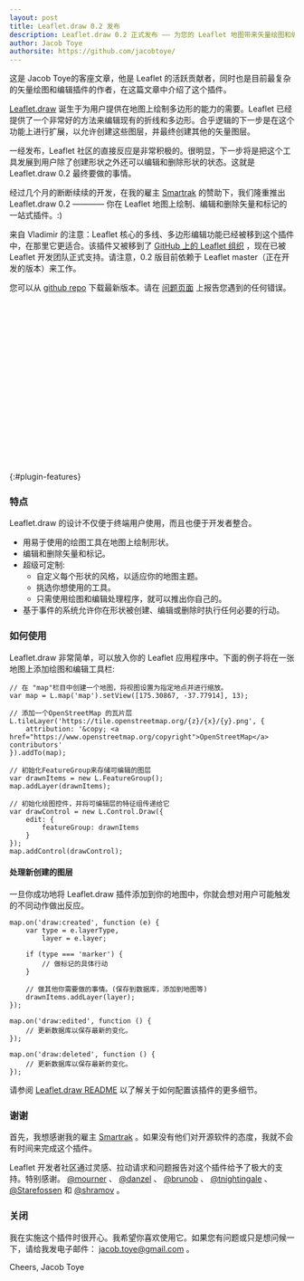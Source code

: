 ```yaml
---
layout: post
title: Leaflet.draw 0.2 发布
description: Leaflet.draw 0.2 正式发布 —— 为您的 Leaflet 地图带来矢量绘图和编辑工具
author: Jacob Toye
authorsite: https://github.com/jacobtoye/
---
```


这是 Jacob Toye的客座文章，他是 Leaflet 的活跃贡献者，同时也是目前最复杂的矢量绘图和编辑插件的作者，在这篇文章中介绍了这个插件。

[Leaflet.draw](https://github.com/Leaflet/Leaflet.draw/) 诞生于为用户提供在地图上绘制多边形的能力的需要。Leaflet 已经提供了一个非常好的方法来编辑现有的折线和多边形。合乎逻辑的下一步是在这个功能上进行扩展，以允许创建这些图层，并最终创建其他的矢量图层。

一经发布，Leaflet 社区的直接反应是非常积极的。很明显，下一步将是把这个工具发展到用户除了创建形状之外还可以编辑和删除形状的状态。这就是 Leaflet.draw 0.2 最终要做的事情。

经过几个月的断断续续的开发，在我的雇主 <a href="http://www.smartrak.co.nz" title="GPS车队管理解决方案" target="_blank">Smartrak</a> 的赞助下，我们隆重推出 Leaflet.draw 0.2 ———— 你在 Leaflet 地图上绘制、编辑和删除矢量和标记的一站式插件。:) 

来自 Vladimir 的注意：Leaflet 核心的多线、多边形编辑功能已经被移到这个插件中，在那里它更适合。该插件又被移到了 [GitHub 上的 Leaflet 组织](https://github.com/Leaflet) ，现在已被 Leaflet 开发团队正式支持。请注意，0.2 版目前依赖于 Leaflet master（正在开发的版本）来工作。

您可以从 <a href="https://github.com/Leaflet/Leaflet.draw/" target="_blank" >github repo</a> 下载最新版本。请在 <a href="https://github.com/Leaflet/Leaflet.draw/issues" target="_blank" >问题页面</a> 上报告您遇到的任何错误。

<div id="map" class="map" style="height: 288px"></div>

{:#plugin-features}
### 特点

Leaflet.draw 的设计不仅便于终端用户使用，而且也便于开发者整合。

 * 用易于使用的绘图工具在地图上绘制形状。
 * 编辑和删除矢量和标记。
 * 超级可定制:
   * 自定义每个形状的风格，以适应你的地图主题。
   * 挑选你想使用的工具。
   * 只需使用绘图和编辑处理程序，就可以推出你自己的。
 * 基于事件的系统允许你在形状被创建、编辑或删除时执行任何必要的行动。

### 如何使用

Leaflet.draw 非常简单，可以放入你的 Leaflet 应用程序中。下面的例子将在一张地图上添加绘图和编辑工具栏:

	// 在 "map"栏目中创建一个地图，将视图设置为指定地点并进行缩放。
	var map = L.map('map').setView([175.30867, -37.77914], 13);

	// 添加一个OpenStreetMap 的瓦片层
	L.tileLayer('https://tile.openstreetmap.org/{z}/{x}/{y}.png', {
		attribution: '&copy; <a href="https://www.openstreetmap.org/copyright">OpenStreetMap</a> contributors'
	}).addTo(map);

	// 初始化FeatureGroup来存储可编辑的图层
	var drawnItems = new L.FeatureGroup();
	map.addLayer(drawnItems);

	// 初始化绘图控件，并将可编辑层的特征组传递给它
	var drawControl = new L.Control.Draw({
		edit: {
			featureGroup: drawnItems
		}
	});
	map.addControl(drawControl);

#### 处理新创建的图层

一旦你成功地将 Leaflet.draw 插件添加到你的地图中，你就会想对用户可能触发的不同动作做出反应。

	map.on('draw:created', function (e) {
		var type = e.layerType,
			layer = e.layer;

		if (type === 'marker') {
			// 做标记的具体行动
		}

		// 做其他你需要做的事情。(保存到数据库，添加到地图等)
		drawnItems.addLayer(layer);
	});

	map.on('draw:edited', function () {
		// 更新数据库以保存最新的变化。
	});

	map.on('draw:deleted', function () {
		// 更新数据库以保存最新的变化。
	});

请参阅 <a href="https://github.com/Leaflet/Leaflet.draw" target="_blank">Leaflet.draw README</a> 以了解关于如何配置该插件的更多细节。

### 谢谢

首先，我想感谢我的雇主 <a href="http://www.smartrak.co.nz" title="GPS车队管理解决方案" target="_blank">Smartrak</a> 。如果没有他们对开源软件的态度，我就不会有时间来完成这个插件。

Leaflet 开发者社区通过灵感、拉动请求和问题报告对这个插件给予了极大的支持。特别感谢。 <a href="https://github.com/mourner" title="@mourner" target="_blank" >@mourner</a> 、 <a href="https://github.com/danzel" title="@danzel" target="_blank" >@danzel</a> 、 <a href="https://github.com/brunob" title="@brunob" target="_blank" >@brunob</a> 、 <a href="https://github. com/tnightingale" title="@tnightingale" target="_blank" >@tnightingale</a> 、 <a href="https://github.com/Starefossen" title="@Starefossen" target="_blank" >@Starefossen</a>  和 <a href="https://github.com/shramov" title="@shramov" target="_blank" >@shramov</a> 。

### 关闭

我在实施这个插件时很开心。我希望你喜欢使用它。如果您有问题或只是想问候一下，请给我发电子邮件： <a href="mailto:jacob.toye@gmail.com">jacob.toye@gmail.com</a> 。

Cheers,
Jacob Toye

<link rel="stylesheet" href="https://leaflet.github.io/Leaflet.draw/lib/leaflet/leaflet.css" />
<link rel="stylesheet" href="https://leaflet.github.io/Leaflet.draw/leaflet.draw.css" />
<!--[if lte IE 8]>
	<link rel="stylesheet" href="https://leaflet.github.io/Leaflet.draw/lib/leaflet/leaflet.ie.css" />
	<link rel="stylesheet" href="https://leaflet.github.io/Leaflet.draw/leaflet.draw.ie.css" />
<![endif]-->
<script src="https://leaflet.github.io/Leaflet.draw/libs/leaflet/leaflet.js"></script>
<script src="https://leaflet.github.io/Leaflet.draw/leaflet.draw.js"></script>

<style>
	.leaflet-bar {
		border: none;
	}
</style>

<script>
	// create a map in the "map" div, set the view to a given place and zoom
	var map = L.map('map').setView([-37.77914, 175.30867], 16);

	// add an OpenStreetMap tile layer
	L.tileLayer('https://tile.openstreetmap.org/{z}/{x}/{y}.png', {
	  attribution: '&copy; <a href="https://www.openstreetmap.org/copyright">OpenStreetMap</a> contributors'
	}).addTo(map);

	// Initialize the FeatureGroup to store editable layers
	var drawnItems = new L.FeatureGroup();
	map.addLayer(drawnItems);

	// Initialize the draw control and pass it the FeatureGroup of editable layers
	var drawControl = new L.Control.Draw({
		edit: {
			featureGroup: drawnItems
		}
	});
	map.addControl(drawControl);

	map.on('draw:created', function (e) {
		var type = e.layerType,
			layer = e.layer;

		if (type === 'marker') {
			layer.bindPopup('A popup!');
		}

		// Do whatever else you need to. (save to db, add to map etc)
		drawnItems.addLayer(layer);
	});
</script>
